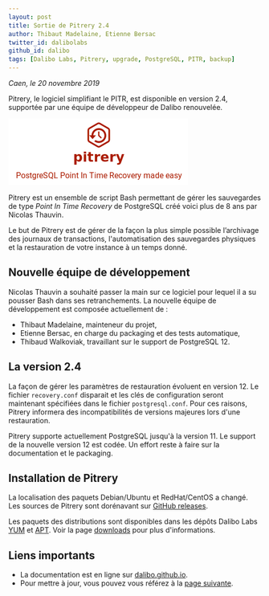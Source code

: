 ```yaml
---
layout: post
title: Sortie de Pitrery 2.4
author: Thibaut Madelaine, Etienne Bersac
twitter_id: dalibolabs
github_id: dalibo
tags: [Dalibo Labs, Pitrery, upgrade, PostgreSQL, PITR, backup]
---
```


*Caen, le 20 novembre 2019*

Pitrery, le logiciel simplifiant le PITR, est disponible en version 2.4,
supportée par une équipe de développeur de Dalibo renouvelée.

<!--MORE-->

![logo-pitrery](img/pitrery-logo.png)

Pitrery est un ensemble de script Bash permettant de gérer les sauvegardes de
type _Point In Time Recovery_ de PostgreSQL créé voici plus de 8 ans par
Nicolas Thauvin.

Le but de Pitrery est de gérer de la façon la plus simple possible l’archivage
des journaux de transactions, l'automatisation des sauvegardes physiques et la
restauration de votre instance à un temps donné.


## Nouvelle équipe de développement

Nicolas Thauvin a souhaité passer la main sur ce logiciel pour lequel il a su
pousser Bash dans ses retranchements. La nouvelle équipe de développement est
composée actuellement de :

  * Thibaut Madelaine, mainteneur du projet,
  * Etienne Bersac, en charge du packaging et des tests automatique,
  * Thibaud Walkoviak, travaillant sur le support de PostgreSQL 12.

## La version 2.4

La façon de gérer les paramètres de restauration évoluent en version 12. Le
fichier `recovery.conf` disparait et les clés de configuration seront
maintenant spécifiées dans le fichier `postgresql.conf`. Pour ces raisons,
Pitrery informera des incompatibilités de versions majeures lors d'une
restauration.

Pitrery supporte actuellement PostgreSQL jusqu'à la version 11. Le support de
la nouvelle version 12 est codée. Un effort reste à faire sur la documentation
et le packaging.

## Installation de Pitrery

La localisation des paquets Debian/Ubuntu et RedHat/CentOS a changé. Les
sources de Pitrery sont dorénavant sur [GitHub
releases](https://github.com/dalibo/pitrery/releases).

Les paquets des distributions sont disponibles dans les dépôts Dalibo Labs
[YUM](https://yum.dalibo.org/labs) et [APT](https://apt.dalibo.org/labs). Voir
la page [downloads](http://dalibo.github.io/pitrery/downloads.html) pour plus
d'informations.

## Liens importants
    
 * La documentation est en ligne sur [dalibo.github.io](http://dalibo.github.io/pitrery/documentation.html).
 * Pour mettre à jour, vous pouvez vous référez à la [page
   suivante](http://dalibo.github.io/pitrery/upgrade.html).
